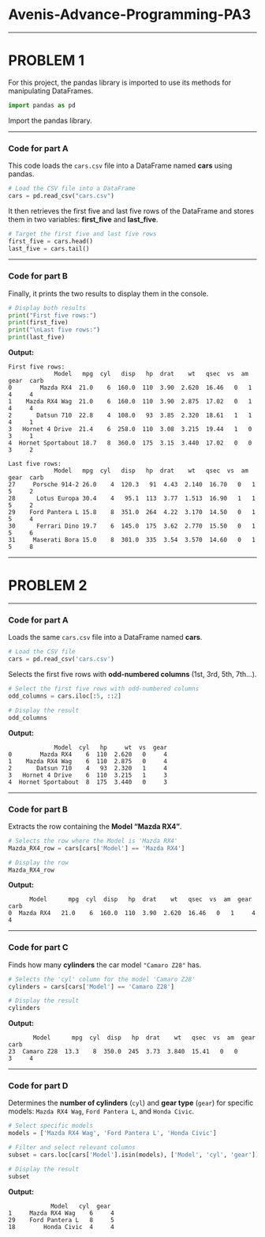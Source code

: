 

# Avenis-Advance-Programming-PA3

---

# PROBLEM 1

For this project, the pandas library is imported to use its methods for manipulating DataFrames.  

```python
import pandas as pd
````

Import the pandas library.

---

### Code for part A

This code loads the `cars.csv` file into a DataFrame named **cars** using pandas.

```python
# Load the CSV file into a DataFrame
cars = pd.read_csv("cars.csv")
```

It then retrieves the first five and last five rows of the DataFrame and stores them in two variables: **first_five** and **last_five**.

```python
# Target the first five and last five rows
first_five = cars.head()
last_five = cars.tail()
```

---

### Code for part B

Finally, it prints the two results to display them in the console.

```python
# Display both results
print("First five rows:")
print(first_five)
print("\nLast five rows:")
print(last_five)
```

**Output:**

```
First five rows:
             Model   mpg  cyl   disp   hp  drat    wt   qsec  vs  am  gear  carb
0        Mazda RX4  21.0    6  160.0  110  3.90  2.620  16.46   0   1     4     4
1    Mazda RX4 Wag  21.0    6  160.0  110  3.90  2.875  17.02   0   1     4     4
2       Datsun 710  22.8    4  108.0   93  3.85  2.320  18.61   1   1     4     1
3   Hornet 4 Drive  21.4    6  258.0  110  3.08  3.215  19.44   1   0     3     1
4  Hornet Sportabout 18.7   8  360.0  175  3.15  3.440  17.02   0   0     3     2

Last five rows:
             Model   mpg  cyl   disp   hp  drat    wt   qsec  vs  am  gear  carb
27     Porsche 914-2 26.0    4  120.3   91  4.43  2.140  16.70   0   1     5     2
28      Lotus Europa 30.4    4   95.1  113  3.77  1.513  16.90   1   1     5     2
29    Ford Pantera L 15.8    8  351.0  264  4.22  3.170  14.50   0   1     5     4
30      Ferrari Dino 19.7    6  145.0  175  3.62  2.770  15.50   0   1     5     6
31     Maserati Bora 15.0    8  301.0  335  3.54  3.570  14.60   0   1     5     8
```

---

# PROBLEM 2

---

### Code for part A

Loads the same `cars.csv` file into a DataFrame named **cars**.

```python
# Load the CSV file
cars = pd.read_csv('cars.csv')
```

Selects the first five rows with **odd-numbered columns** (1st, 3rd, 5th, 7th...).

```python
# Select the first five rows with odd-numbered columns
odd_columns = cars.iloc[:5, ::2]

# Display the result
odd_columns
```

**Output:**

```
             Model  cyl   hp     wt  vs  gear
0        Mazda RX4    6  110  2.620   0     4
1    Mazda RX4 Wag    6  110  2.875   0     4
2       Datsun 710    4   93  2.320   1     4
3   Hornet 4 Drive    6  110  3.215   1     3
4  Hornet Sportabout  8  175  3.440   0     3
```

---

### Code for part B

Extracts the row containing the **Model “Mazda RX4”**.

```python
# Selects the row where the Model is 'Mazda RX4'
Mazda_RX4_row = cars[cars['Model'] == 'Mazda RX4']

# Display the row
Mazda_RX4_row
```

**Output:**

```
      Model      mpg  cyl  disp   hp  drat    wt   qsec  vs  am  gear  carb
0  Mazda RX4   21.0    6  160.0  110  3.90  2.620  16.46   0   1     4     4
```

---

### Code for part C

Finds how many **cylinders** the car model `"Camaro Z28"` has.

```python
# Selects the 'cyl' column for the model 'Camaro Z28'
cylinders = cars[cars['Model'] == 'Camaro Z28']

# Display the result
cylinders
```

**Output:**

```
       Model      mpg  cyl  disp   hp  drat    wt   qsec  vs  am  gear  carb
23  Camaro Z28  13.3    8  350.0  245  3.73  3.840  15.41   0   0     3     4
```

---

### Code for part D

Determines the **number of cylinders** (`cyl`) and **gear type** (`gear`) for specific models:
`Mazda RX4 Wag`, `Ford Pantera L`, and `Honda Civic`.

```python
# Select specific models
models = ['Mazda RX4 Wag', 'Ford Pantera L', 'Honda Civic']

# Filter and select relevant columns
subset = cars.loc[cars['Model'].isin(models), ['Model', 'cyl', 'gear']]

# Display the result
subset
```

**Output:**

```
            Model   cyl  gear
1     Mazda RX4 Wag    6     4
29    Ford Pantera L   8     5
18        Honda Civic  4     4
```
